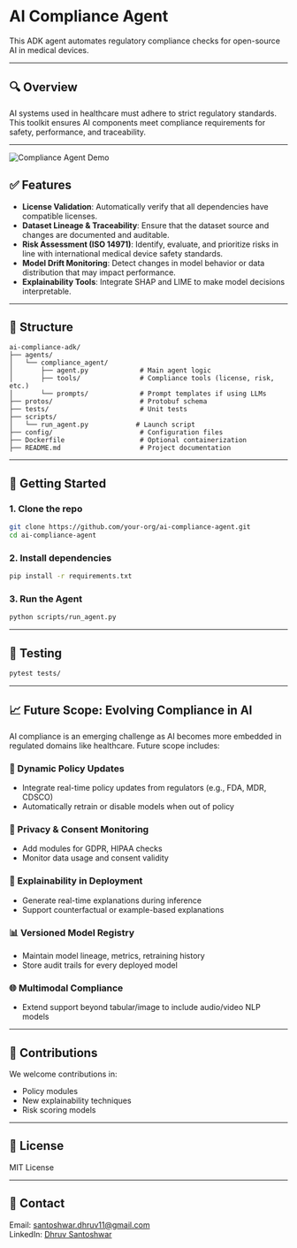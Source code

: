 # AI Compliance Agent

This ADK agent automates regulatory compliance checks for open-source AI in medical devices.

---

## 🔍 Overview

AI systems used in healthcare must adhere to strict regulatory standards. This toolkit ensures AI components meet compliance requirements for safety, performance, and traceability.

---


![Compliance Agent Demo](assets/demo.gif)



## ✅ Features

- **License Validation**: Automatically verify that all dependencies have compatible licenses.
- **Dataset Lineage & Traceability**: Ensure that the dataset source and changes are documented and auditable.
- **Risk Assessment (ISO 14971)**: Identify, evaluate, and prioritize risks in line with international medical device safety standards.
- **Model Drift Monitoring**: Detect changes in model behavior or data distribution that may impact performance.
- **Explainability Tools**: Integrate SHAP and LIME to make model decisions interpretable.

---

## 🧱 Structure

```
ai-compliance-adk/
├── agents/
│   └── compliance_agent/
│       ├── agent.py             # Main agent logic
│       ├── tools/               # Compliance tools (license, risk, etc.)
│       └── prompts/             # Prompt templates if using LLMs
├── protos/                      # Protobuf schema
├── tests/                       # Unit tests
├── scripts/
│   └── run_agent.py            # Launch script
├── config/                      # Configuration files
├── Dockerfile                   # Optional containerization
├── README.md                    # Project documentation
```

---

## 🚀 Getting Started

### 1. Clone the repo

```bash
git clone https://github.com/your-org/ai-compliance-agent.git
cd ai-compliance-agent
```

### 2. Install dependencies

```bash
pip install -r requirements.txt
```

### 3. Run the Agent

```bash
python scripts/run_agent.py
```

---

## 🧪 Testing

```bash
pytest tests/
```

---

## 📈 Future Scope: Evolving Compliance in AI

AI compliance is an emerging challenge as AI becomes more embedded in regulated domains like healthcare. Future scope includes:

### 🔄 Dynamic Policy Updates

- Integrate real-time policy updates from regulators (e.g., FDA, MDR, CDSCO)
- Automatically retrain or disable models when out of policy

### 🔐 Privacy & Consent Monitoring

- Add modules for GDPR, HIPAA checks
- Monitor data usage and consent validity

### 🤖 Explainability in Deployment

- Generate real-time explanations during inference
- Support counterfactual or example-based explanations

### 📊 Versioned Model Registry

- Maintain model lineage, metrics, retraining history
- Store audit trails for every deployed model

### 🌐 Multimodal Compliance

- Extend support beyond tabular/image to include audio/video NLP models

---

## 🧠 Contributions

We welcome contributions in:

- Policy modules
- New explainability techniques
- Risk scoring models

---

## 📄 License

MIT License

---

## 🤝 Contact

Email: [santoshwar.dhruv11@gmail.com](mailto\:compliance@your-org.com)\
LinkedIn: [Dhruv Santoshwar](https://www.linkedin.com/in/dhruv-santoshwar-288455140/)
